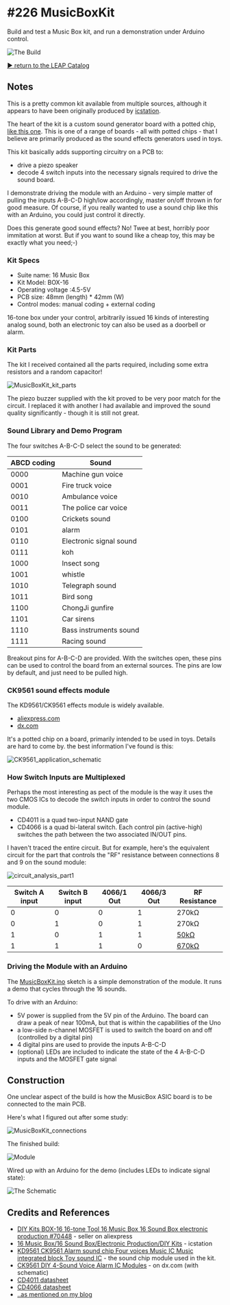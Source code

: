 # #226 MusicBoxKit

Build and test a Music Box kit, and run a demonstration under Arduino control.

![The Build](./assets/MusicBoxKit_build.jpg?raw=true)


[:arrow_forward: return to the LEAP Catalog](http://leap.tardate.com)

## Notes

This is a pretty common kit available from multiple sources, although it appears to have been originally produced by
[icstation](http://www.icstation.com/music-box16-sound-boxelectronic-productiondiy-kits-p-1750.html).

The heart of the kit is a custom sound generator board with a potted chip,
[like this one](http://www.aliexpress.com/item/KD9561-CK9561-Alarm-sound-chip-Four-voices-Music-IC-Music-integrated-block-Toy-sound-IC/32666515252.html?spm=2114.30010308.3.237.VB9BEX&ws_ab_test=searchweb201556_0,searchweb201602_3_10037_10017_405_507_10033_406_10032,searchweb201603_1&btsid=9e0eeb93-3a5d-405e-bfd5-05782cf1de0c). This is one of a range of boards - all with potted chips - that I believe are primarily produced as the sound effects generators
used in toys.

This kit basically adds supporting circuitry on a PCB to:

* drive a piezo speaker
* decode 4 switch inputs into the necessary signals required to drive the sound board.

I demonstrate driving the module with an Arduino - very simple matter of pulling the inputs A-B-C-D high/low accordingly, master on/off thrown in for good measure. Of course, if you really wanted to use a sound chip like this with an Arduino, you could just control it directly.

Does this generate good sound effects? No! Twee at best, horribly poor immitation at worst. But if you want to sound like a cheap toy, this may be
exactly what you need;-)

### Kit Specs

* Suite name: 16 Music Box
* Kit Model: BOX-16
* Operating voltage :4.5-5V
* PCB size: 48mm (length) * 42mm (W)
* Control modes: manual coding + external coding

16-tone box under your control, arbitrarily issued 16 kinds of interesting analog sound, both an electronic toy can also be used as a doorbell or alarm.

### Kit Parts

The kit I received contained all the parts required, including some extra resistors and a random capacitor!

![MusicBoxKit_kit_parts](./assets/MusicBoxKit_kit_parts.jpg?raw=true)

The piezo buzzer supplied with the kit proved to be very poor match for the circuit.
I replaced it with another I had available and improved the sound quality significantly - though it is still not great.


### Sound Library and Demo Program

The four switches A-B-C-D select the sound to be generated:

| ABCD coding | Sound                   |
|-------------|-------------------------|
| 0000        | Machine gun voice       |
| 0001        | Fire truck voice        |
| 0010        | Ambulance voice         |
| 0011        | The police car voice    |
| 0100        | Crickets sound          |
| 0101        | alarm                   |
| 0110        | Electronic signal sound |
| 0111        | koh                     |
| 1000        | Insect song             |
| 1001        | whistle                 |
| 1010        | Telegraph sound         |
| 1011        | Bird song               |
| 1100        | ChongJi gunfire         |
| 1101        | Car sirens              |
| 1110        | Bass instruments sound  |
| 1111        | Racing sound            |

Breakout pins for A-B-C-D are provided. With the switches open, these pins can be used to control the board from an
external sources. The pins are low by default, and just need to be pulled high.

### CK9561 sound effects module

The KD9561/CK9561 effects module is widely available.

* [aliexpress.com](http://www.aliexpress.com/item/KD9561-CK9561-Alarm-sound-chip-Four-voices-Music-IC-Music-integrated-block-Toy-sound-IC/32666515252.html?spm=2114.30010308.3.237.VB9BEX&ws_ab_test=searchweb201556_0,searchweb201602_3_10037_10017_405_507_10033_406_10032,searchweb201603_1&btsid=9e0eeb93-3a5d-405e-bfd5-05782cf1de0c)
* [dx.com](http://www.dx.com/p/ck9561-diy-4-sound-voice-alarm-ic-modules-brown-silver-4-pcs-342698#.V3iBKpN97XE)

It's a potted chip on a board, primarily intended to be used in toys. Details are hard to come by. the best information I've found is this:

![CK9561_application_schematic](./assets/CK9561_application_schematic.png?raw=true)


### How Switch Inputs are Multiplexed

Perhaps the most interesting as pect of the module is the way it uses the two CMOS ICs to decode the switch inputs
in order to control the sound module.

* CD4011 is a quad two-input NAND gate
* CD4066 is a quad bi-lateral switch. Each control pin (active-high) switches the path between the two associated IN/OUT pins.

I haven't traced the entire circuit. But for example, here's the equivalent circuit for the part that controls the "RF" resistance between connections 8 and 9 on the sound module:

![circuit_analysis_part1](./assets/circuit_analysis_part1.jpg?raw=true)

| Switch A input | Switch B input | 4066/1 Out | 4066/3 Out | RF Resistance |
|----------------|----------------|------------|------------|---------------|
| 0              | 0              | 0          | 1          | 270kΩ         |
| 0              | 1              | 0          | 1          | 270kΩ         |
| 1              | 0              | 1          | 1          | [50kΩ](http://toolbox.tardate.com/?formula=62%7C270#ResistorCalculator) |
| 1              | 1              | 1          | 0          | [670kΩ](http://toolbox.tardate.com/?formula=(62%7C270)%2B620#ResistorCalculator) |


### Driving the Module with an Arduino

The [MusicBoxKit.ino](./MusicBoxKit.ino) sketch is a simple demonstration of the module.
It runs a demo that cycles through the 16 sounds.

To drive with an Arduino:

* 5V power is supplied from the 5V pin of the Arduino. The board can draw a peak of near 100mA, but that is within the capabilities of the Uno
* a low-side n-channel MOSFET is used to switch the board on and off (controlled by a digital pin)
* 4 digital pins are used to provide the inputs A-B-C-D
* (optional) LEDs are included to indicate the state of the 4 A-B-C-D inputs and the MOSFET gate signal


## Construction

One unclear aspect of the build is how the MusicBox ASIC board is to be connected to the main PCB.

Here's what I figured out after some study:

![MusicBoxKit_connections](./assets/MusicBoxKit_connections.png?raw=true)

The finished build:

![Module](./assets/MusicBoxKit_module.jpg?raw=true)

Wired up with an Arduino for the demo (includes LEDs to indicate signal state):

![The Schematic](./assets/MusicBoxKit_schematic.jpg?raw=true)

## Credits and References
* [DIY Kits BOX-16 16-tone Tool 16 Music Box 16 Sound Box electronic production #70448](http://www.aliexpress.com/item/DIY-Kits-BOX-16-16-tone-Tool-16-Music-Box-16-Sound-Box-electronic-production-70448/32361863021.html) - seller on aliexpress
* [16 Music Box/16 Sound Box/Electronic Production/DIY Kits](http://www.icstation.com/music-box16-sound-boxelectronic-productiondiy-kits-p-1750.html) - icstation
* [KD9561 CK9561 Alarm sound chip Four voices Music IC Music integrated block Toy sound IC](http://www.aliexpress.com/item/KD9561-CK9561-Alarm-sound-chip-Four-voices-Music-IC-Music-integrated-block-Toy-sound-IC/32666515252.html?spm=2114.30010308.3.237.VB9BEX&ws_ab_test=searchweb201556_0,searchweb201602_3_10037_10017_405_507_10033_406_10032,searchweb201603_1&btsid=9e0eeb93-3a5d-405e-bfd5-05782cf1de0c) - the sound chip module used in the kit.
* [CK9561 DIY 4-Sound Voice Alarm IC Modules](http://www.dx.com/p/ck9561-diy-4-sound-voice-alarm-ic-modules-brown-silver-4-pcs-342698#.V3iBKpN97XE) - on dx.com (with schematic)
* [CD4011 datasheet](http://www.futurlec.com/4000Series/CD4011.shtml)
* [CD4066 datasheet](http://www.futurlec.com/4000Series/CD4066.shtml)
* [..as mentioned on my blog](https://blog.tardate.com/2017/01/littlearduinoprojects226-music-box.html)

